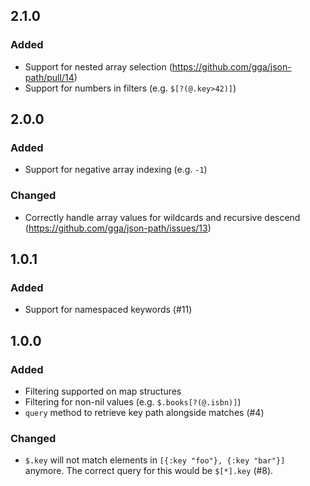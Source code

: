 ## 2.1.0
### Added
- Support for nested array selection (https://github.com/gga/json-path/pull/14)
- Support for numbers in filters (e.g. `$[?(@.key>42)]`)

## 2.0.0
### Added
- Support for negative array indexing (e.g. `-1`)

### Changed
- Correctly handle array values for wildcards and recursive descend (https://github.com/gga/json-path/issues/13)

## 1.0.1
### Added
- Support for namespaced keywords (#11)

## 1.0.0
### Added
- Filtering supported on map structures
- Filtering for non-nil values (e.g. `$.books[?(@.isbn)]`)
- `query` method to retrieve key path alongside matches (#4)

### Changed
- `$.key` will not match elements in `[{:key "foo"}, {:key "bar"}]` anymore. The correct query for this would be `$[*].key` (#8).
